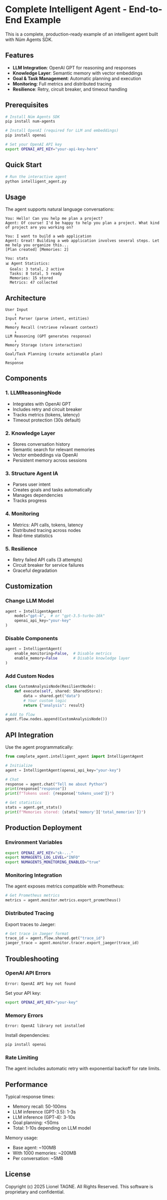 # Complete Intelligent Agent - End-to-End Example

This is a complete, production-ready example of an intelligent agent built with Nüm Agents SDK.

## Features

- **LLM Integration**: OpenAI GPT for reasoning and responses
- **Knowledge Layer**: Semantic memory with vector embeddings
- **Goal & Task Management**: Automatic planning and execution
- **Monitoring**: Full metrics and distributed tracing
- **Resilience**: Retry, circuit breaker, and timeout handling

## Prerequisites

```bash
# Install Nüm Agents SDK
pip install num-agents

# Install OpenAI (required for LLM and embeddings)
pip install openai

# Set your OpenAI API key
export OPENAI_API_KEY="your-api-key-here"
```

## Quick Start

```bash
# Run the interactive agent
python intelligent_agent.py
```

## Usage

The agent supports natural language conversations:

```
You: Hello! Can you help me plan a project?
Agent: Of course! I'd be happy to help you plan a project. What kind of project are you working on?

You: I want to build a web application
Agent: Great! Building a web application involves several steps. Let me help you organize this...
[Plan created] [Memories: 2]

You: stats
📊 Agent Statistics:
  Goals: 3 total, 2 active
  Tasks: 8 total, 5 ready
  Memories: 15 stored
  Metrics: 47 collected
```

## Architecture

```
User Input
    ↓
Input Parser (parse intent, entities)
    ↓
Memory Recall (retrieve relevant context)
    ↓
LLM Reasoning (GPT generates response)
    ↓
Memory Storage (store interaction)
    ↓
Goal/Task Planning (create actionable plan)
    ↓
Response
```

## Components

### 1. LLMReasoningNode

- Integrates with OpenAI GPT
- Includes retry and circuit breaker
- Tracks metrics (tokens, latency)
- Timeout protection (30s default)

### 2. Knowledge Layer

- Stores conversation history
- Semantic search for relevant memories
- Vector embeddings via OpenAI
- Persistent memory across sessions

### 3. Structure Agent IA

- Parses user intent
- Creates goals and tasks automatically
- Manages dependencies
- Tracks progress

### 4. Monitoring

- Metrics: API calls, tokens, latency
- Distributed tracing across nodes
- Real-time statistics

### 5. Resilience

- Retry failed API calls (3 attempts)
- Circuit breaker for service failures
- Graceful degradation

## Customization

### Change LLM Model

```python
agent = IntelligentAgent(
    model="gpt-4",  # or "gpt-3.5-turbo-16k"
    openai_api_key="your-key"
)
```

### Disable Components

```python
agent = IntelligentAgent(
    enable_monitoring=False,  # Disable metrics
    enable_memory=False       # Disable knowledge layer
)
```

### Add Custom Nodes

```python
class CustomAnalysisNode(ResilientNode):
    def execute(self, shared: SharedStore):
        data = shared.get("data")
        # Your custom logic
        return {"analysis": result}

# Add to flow
agent.flow.nodes.append(CustomAnalysisNode())
```

## API Integration

Use the agent programmatically:

```python
from complete_agent.intelligent_agent import IntelligentAgent

# Initialize
agent = IntelligentAgent(openai_api_key="your-key")

# Chat
response = agent.chat("Tell me about Python")
print(response["response"])
print(f"Tokens used: {response['tokens_used']}")

# Get statistics
stats = agent.get_stats()
print(f"Memories stored: {stats['memory']['total_memories']}")
```

## Production Deployment

### Environment Variables

```bash
export OPENAI_API_KEY="sk-..."
export NUMAGENTS_LOG_LEVEL="INFO"
export NUMAGENTS_MONITORING_ENABLED="true"
```

### Monitoring Integration

The agent exposes metrics compatible with Prometheus:

```python
# Get Prometheus metrics
metrics = agent.monitor.metrics.export_prometheus()
```

### Distributed Tracing

Export traces to Jaeger:

```python
# Get trace in Jaeger format
trace_id = agent.flow.shared.get("trace_id")
jaeger_trace = agent.monitor.tracer.export_jaeger(trace_id)
```

## Troubleshooting

### OpenAI API Errors

```
Error: OpenAI API key not found
```

Set your API key:
```bash
export OPENAI_API_KEY="your-key"
```

### Memory Errors

```
Error: OpenAI library not installed
```

Install dependencies:
```bash
pip install openai
```

### Rate Limiting

The agent includes automatic retry with exponential backoff for rate limits.

## Performance

Typical response times:
- Memory recall: 50-100ms
- LLM inference (GPT-3.5): 1-3s
- LLM inference (GPT-4): 3-10s
- Goal planning: <50ms
- Total: 1-10s depending on LLM model

Memory usage:
- Base agent: ~100MB
- With 1000 memories: ~200MB
- Per conversation: ~5MB

## License

Copyright (c) 2025 Lionel TAGNE. All Rights Reserved.
This software is proprietary and confidential.
